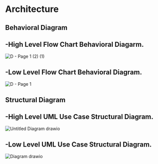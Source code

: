 # Architecture

## Behavioral Diagram
## -High Level Flow Chart Behavioral Diagarm.
![D - Page 1 (2) (1)](https://user-images.githubusercontent.com/98813646/157810621-85b12a40-81bf-4c0e-af38-58993aa98332.png)

## -Low Level Flow Chart Behavioral Diagram.
![D - Page 1](https://user-images.githubusercontent.com/98813646/157810733-62cd2d35-65d1-46be-a5dc-b5e05b162465.png)

## Structural Diagram
## -High Level UML Use Case Structural Diagram.
![Untitled Diagram drawio](https://user-images.githubusercontent.com/98813646/157834184-ffa0bcac-dc9b-4062-984a-9413e523c86d.png)

## -Low Level UML Use Case Structural Diagram.
![Diagram drawio](https://user-images.githubusercontent.com/98813646/157845517-bf9f7c28-1477-4ff7-857e-0faa42eab77f.png)



